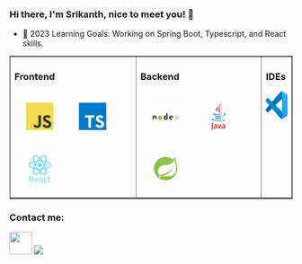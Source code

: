 ### Hi there, I'm Srikanth, nice to meet you! 👋

-  🧠 2023 Learning Goals: Working on Spring Boot, Typescript, and React skills.

<table width="100%" border="1"><tr><td valign="top">

### Frontend  
<div>  
<img style="margin: 20px" src="assets/javascript-original.svg" alt="JavaScript" height="50" />  
<img style="margin: 20px" src="assets/typescript-original.svg" alt="TypeScript" height="50" />  
<img style="margin: 20px" src="assets/react-original-wordmark.svg" alt="React" height="50" /> 
<!-- <img style="margin: 15px" src="assets/mocha.png" alt="Mocha" height="50" />  -->
</div>

</td><td valign="top">

### Backend  
<div>  
<a href=""><img style="margin: 20px" src="https://github.com/devicons/devicon/blob/master/icons/nodejs/nodejs-original-wordmark.svg" alt="Express.js" height="50" /></a>  
<a href=""><img style="margin: 20px" src="https://github.com/devicons/devicon/blob/master/icons/java/java-original-wordmark.svg" alt="Java" height="50" /></a>  
<a href=""><img style="margin: 20px" src="springbooticon.png" alt="Java" height="50" /></a>  

  
</div>

</td><td valign="top">



### IDEs
<div>  
<a href=""><img src="https://github.com/devicons/devicon/blob/v2.13.0/icons/vscode/vscode-original.svg" width="40" height="50"/></a>
</div>

</td></tr>

</table>

### Contact me:

 <!-- <a href="https://twitter.com/Colin_But"><img src="https://www.vectorlogo.zone/logos/twitter/twitter-icon.svg" width="40" height="40"/></a>   -->
<a href="https://www.linkedin.com/in/srikanthmed//"><img src="https://www.vectorlogo.zone/logos/linkedin/linkedin-icon.svg" width="40" height="40"/></a>
<a href = "mailto: srikanthsmedicherla@gmail.com"><img src="https://img.shields.io/badge/-Gmail-%23333?style=for-the-badge&logo=gmail&logoColor=white" target="_blank" ></a>

  

<!-- [<img style="margin: 15px" src="assets/mocha.png" alt="Mocha" height="50" /> ](https://github.com/devicons/devicon/blob/master/icons/nodejs/nodejs-original-wordmark.svg)https://github.com/devicons/devicon/blob/master/icons/nodejs/nodejs-original-wordmark.svg -->
